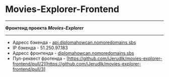 # Movies-Explorer-Frontend
---

**Фронтенд проекта**
***Movies-Explorer***

---
- Адресс бэкенда - [api.diplomahowcan.nomoredomains.sbs](api.diplomahowcan.nomoredomains.sbs)
- IP бэкенда - 51.250.97.183
- Адресс фронтенда - [diplomahowcan.nomoredomains.sbs](diplomahowcan.nomoredomains.sbs)
- Пул-реквест фротенда - [https://github.com/iJerudIk/movies-explorer-frontend/pull/2][https://github.com/iJerudIk/movies-explorer-frontend/pull/3]
